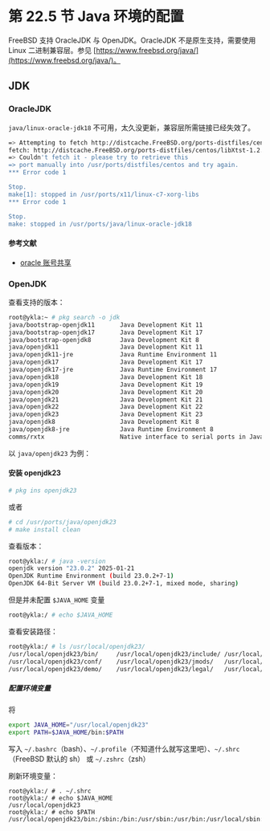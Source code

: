 # 第 22.5 节 Java 环境的配置

FreeBSD 支持 OracleJDK 与 OpenJDK。OracleJDK 不是原生支持，需要使用 Linux 二进制兼容层。参见 [https://www.freebsd.org/java/](https://www.freebsd.org/java/)。

## JDK

### OracleJDK


`java/linux-oracle-jdk18` 不可用，太久没更新，兼容层所需链接已经失效了。

```sh
=> Attempting to fetch http://distcache.FreeBSD.org/ports-distfiles/centos/libXtst-1.2.3-1.el7.i686.rpm
fetch: http://distcache.FreeBSD.org/ports-distfiles/centos/libXtst-1.2.3-1.el7.i686.rpm: No error: 0
=> Couldn't fetch it - please try to retrieve this
=> port manually into /usr/ports/distfiles/centos and try again.
*** Error code 1

Stop.
make[1]: stopped in /usr/ports/x11/linux-c7-xorg-libs
*** Error code 1

Stop.
make: stopped in /usr/ports/java/linux-oracle-jdk18
```


#### 参考文献

- [oracle 账号共享](https://www.cnblogs.com/g012/p/15594372.html)

### OpenJDK

查看支持的版本：

```sh
root@ykla:~ # pkg search -o jdk
java/bootstrap-openjdk11       Java Development Kit 11
java/bootstrap-openjdk17       Java Development Kit 17
java/bootstrap-openjdk8        Java Development Kit 8
java/openjdk11                 Java Development Kit 11
java/openjdk11-jre             Java Runtime Environment 11
java/openjdk17                 Java Development Kit 17
java/openjdk17-jre             Java Runtime Environment 17
java/openjdk18                 Java Development Kit 18
java/openjdk19                 Java Development Kit 19
java/openjdk20                 Java Development Kit 20
java/openjdk21                 Java Development Kit 21
java/openjdk22                 Java Development Kit 22
java/openjdk23                 Java Development Kit 23
java/openjdk8                  Java Development Kit 8
java/openjdk8-jre              Java Runtime Environment 8
comms/rxtx                     Native interface to serial ports in Java
```

以 `java/openjdk23` 为例：

#### 安装 openjdk23


```sh
# pkg ins openjdk23
```

或者

```sh
# cd /usr/ports/java/openjdk23
# make install clean
```

查看版本：

```sh
root@ykla:/ # java -version
openjdk version "23.0.2" 2025-01-21
OpenJDK Runtime Environment (build 23.0.2+7-1)
OpenJDK 64-Bit Server VM (build 23.0.2+7-1, mixed mode, sharing)
```

但是并未配置 `$JAVA_HOME` 变量

```sh
root@ykla:/ # echo $JAVA_HOME

```

查看安装路径：

```sh
root@ykla:/ # ls /usr/local/openjdk23/
/usr/local/openjdk23/bin/     /usr/local/openjdk23/include/ /usr/local/openjdk23/lib/
/usr/local/openjdk23/conf/    /usr/local/openjdk23/jmods/   /usr/local/openjdk23/man/
/usr/local/openjdk23/demo/    /usr/local/openjdk23/legal/   /usr/local/openjdk23/release
```


##### 配置环境变量

将

```sh
export JAVA_HOME="/usr/local/openjdk23"
export PATH=$JAVA_HOME/bin:$PATH
```

写入 `~/.bashrc`（bash）、`~/.profile`（不知道什么就写这里吧）、`~/.shrc`（FreeBSD 默认的 sh） 或  `~/.zshrc`（zsh）

刷新环境变量：

```
root@ykla:/ # . ~/.shrc
root@ykla:/ # echo $JAVA_HOME
/usr/local/openjdk23
root@ykla:/ # echo $PATH
/usr/local/openjdk23/bin:/sbin:/bin:/usr/sbin:/usr/bin:/usr/local/sbin:/usr/local/bin:/root/bin
```
